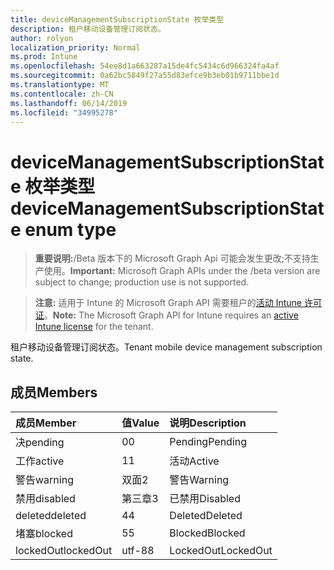 ```yaml
---
title: deviceManagementSubscriptionState 枚举类型
description: 租户移动设备管理订阅状态。
author: rolyon
localization_priority: Normal
ms.prod: Intune
ms.openlocfilehash: 54ee8d1a663287a15de4fc5434c6d966324fa4af
ms.sourcegitcommit: 0a62bc5849f27a55d83efce9b3eb01b9711bbe1d
ms.translationtype: MT
ms.contentlocale: zh-CN
ms.lasthandoff: 06/14/2019
ms.locfileid: "34995278"
---
```

# <a name="devicemanagementsubscriptionstate-enum-type"></a><span data-ttu-id="c7c7a-103">deviceManagementSubscriptionState 枚举类型</span><span class="sxs-lookup"><span data-stu-id="c7c7a-103">deviceManagementSubscriptionState enum type</span></span>

> <span data-ttu-id="c7c7a-104">**重要说明:**/Beta 版本下的 Microsoft Graph Api 可能会发生更改;不支持生产使用。</span><span class="sxs-lookup"><span data-stu-id="c7c7a-104">**Important:** Microsoft Graph APIs under the /beta version are subject to change; production use is not supported.</span></span>

> <span data-ttu-id="c7c7a-105">**注意:** 适用于 Intune 的 Microsoft Graph API 需要租户的[活动 Intune 许可证](https://go.microsoft.com/fwlink/?linkid=839381)。</span><span class="sxs-lookup"><span data-stu-id="c7c7a-105">**Note:** The Microsoft Graph API for Intune requires an [active Intune license](https://go.microsoft.com/fwlink/?linkid=839381) for the tenant.</span></span>

<span data-ttu-id="c7c7a-106">租户移动设备管理订阅状态。</span><span class="sxs-lookup"><span data-stu-id="c7c7a-106">Tenant mobile device management subscription state.</span></span>

## <a name="members"></a><span data-ttu-id="c7c7a-107">成员</span><span class="sxs-lookup"><span data-stu-id="c7c7a-107">Members</span></span>
|<span data-ttu-id="c7c7a-108">成员</span><span class="sxs-lookup"><span data-stu-id="c7c7a-108">Member</span></span>|<span data-ttu-id="c7c7a-109">值</span><span class="sxs-lookup"><span data-stu-id="c7c7a-109">Value</span></span>|<span data-ttu-id="c7c7a-110">说明</span><span class="sxs-lookup"><span data-stu-id="c7c7a-110">Description</span></span>|
|:---|:---|:---|
|<span data-ttu-id="c7c7a-111">决</span><span class="sxs-lookup"><span data-stu-id="c7c7a-111">pending</span></span>|<span data-ttu-id="c7c7a-112">0</span><span class="sxs-lookup"><span data-stu-id="c7c7a-112">0</span></span>|<span data-ttu-id="c7c7a-113">Pending</span><span class="sxs-lookup"><span data-stu-id="c7c7a-113">Pending</span></span>|
|<span data-ttu-id="c7c7a-114">工作</span><span class="sxs-lookup"><span data-stu-id="c7c7a-114">active</span></span>|<span data-ttu-id="c7c7a-115">1</span><span class="sxs-lookup"><span data-stu-id="c7c7a-115">1</span></span>|<span data-ttu-id="c7c7a-116">活动</span><span class="sxs-lookup"><span data-stu-id="c7c7a-116">Active</span></span>|
|<span data-ttu-id="c7c7a-117">警告</span><span class="sxs-lookup"><span data-stu-id="c7c7a-117">warning</span></span>|<span data-ttu-id="c7c7a-118">双面</span><span class="sxs-lookup"><span data-stu-id="c7c7a-118">2</span></span>|<span data-ttu-id="c7c7a-119">警告</span><span class="sxs-lookup"><span data-stu-id="c7c7a-119">Warning</span></span>|
|<span data-ttu-id="c7c7a-120">禁用</span><span class="sxs-lookup"><span data-stu-id="c7c7a-120">disabled</span></span>|<span data-ttu-id="c7c7a-121">第三章</span><span class="sxs-lookup"><span data-stu-id="c7c7a-121">3</span></span>|<span data-ttu-id="c7c7a-122">已禁用</span><span class="sxs-lookup"><span data-stu-id="c7c7a-122">Disabled</span></span>|
|<span data-ttu-id="c7c7a-123">deleted</span><span class="sxs-lookup"><span data-stu-id="c7c7a-123">deleted</span></span>|<span data-ttu-id="c7c7a-124">4</span><span class="sxs-lookup"><span data-stu-id="c7c7a-124">4</span></span>|<span data-ttu-id="c7c7a-125">Deleted</span><span class="sxs-lookup"><span data-stu-id="c7c7a-125">Deleted</span></span>|
|<span data-ttu-id="c7c7a-126">堵塞</span><span class="sxs-lookup"><span data-stu-id="c7c7a-126">blocked</span></span>|<span data-ttu-id="c7c7a-127">5</span><span class="sxs-lookup"><span data-stu-id="c7c7a-127">5</span></span>|<span data-ttu-id="c7c7a-128">Blocked</span><span class="sxs-lookup"><span data-stu-id="c7c7a-128">Blocked</span></span>|
|<span data-ttu-id="c7c7a-129">lockedOut</span><span class="sxs-lookup"><span data-stu-id="c7c7a-129">lockedOut</span></span>|<span data-ttu-id="c7c7a-130">utf-8</span><span class="sxs-lookup"><span data-stu-id="c7c7a-130">8</span></span>|<span data-ttu-id="c7c7a-131">LockedOut</span><span class="sxs-lookup"><span data-stu-id="c7c7a-131">LockedOut</span></span>|





